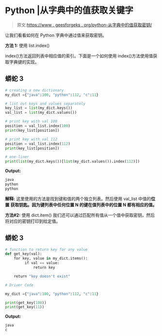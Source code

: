 # Python |从字典中的值获取关键字

> 原文:[https://www . geesforgeks . org/python-从字典中的值获取密钥/](https://www.geeksforgeeks.org/python-get-key-from-value-in-dictionary/)

让我们看看如何在 Python 字典中通过值来获取密钥。

**方法 1:** 使用 list.index()

index()方法返回列表中相应值的索引。下面是一个如何使用 index()方法使用值获取字典键的实现。

## 蟒蛇 3

```py
# creating a new dictionary
my_dict ={"java":100, "python":112, "c":11}

# list out keys and values separately
key_list = list(my_dict.keys())
val_list = list(my_dict.values())

# print key with val 100
position = val_list.index(100)
print(key_list[position])

# print key with val 112
position = val_list.index(112)
print(key_list[position])

# one-liner
print(list(my_dict.keys())[list(my_dict.values()).index(112)])
```

**Output:** 

```py
java
python
python
```

**解释:**
这里使用的方法是找到键和值的两个独立列表。然后使用 val_list 中值的**位置** **获取钥匙。因为键列表中任何位置 N 的键在值列表中的位置 N 都有相应的值。** 

**方法#2:** 使用 dict.item()
我们还可以通过匹配所有值从一个值中获取密钥，然后将对应的密钥打印到给定值。

## 蟒蛇 3

```py
# function to return key for any value
def get_key(val):
    for key, value in my_dict.items():
         if val == value:
             return key

    return "key doesn't exist"

# Driver Code

my_dict ={"java":100, "python":112, "c":11}

print(get_key(100))
print(get_key(11))
```

**Output:** 

```py
java
c
```